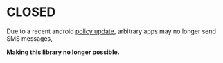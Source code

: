 # CLOSED

Due to a recent android [policy update](https://play.google.com/about/privacy-security-deception/permissions/),
arbitrary apps may no longer send SMS messages,

**Making this library no longer possible.**
